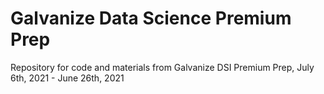 # Galvanize Data Science Premium Prep
Repository for code and materials from Galvanize DSI Premium Prep, July 6th, 2021 - June 26th, 2021

